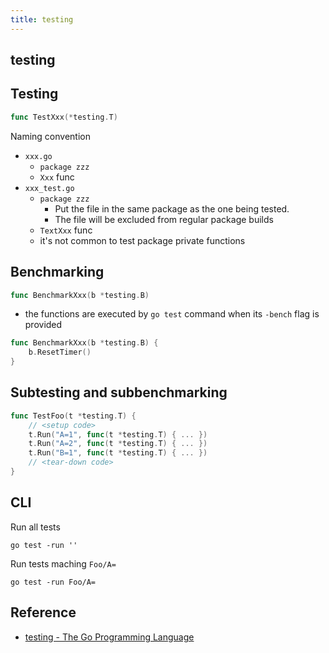 ```yaml
---
title: testing
---
```


## testing


## Testing

```go
func TestXxx(*testing.T)
```

Naming convention

* `xxx.go`
    * `package zzz`
    * `Xxx` func
* `xxx_test.go`
    * `package zzz`
        * Put the file in the same package as the one being tested.
        * The file will be excluded from regular package builds
    * `TextXxx` func
    * it's not common to test package private functions

## Benchmarking

```go
func BenchmarkXxx(b *testing.B)
```

* the functions are executed by `go test` command when its `-bench` flag is provided

```go
func BenchmarkXxx(b *testing.B) {
    b.ResetTimer()
}
```

## Subtesting and subbenchmarking

```go
func TestFoo(t *testing.T) {
    // <setup code>
    t.Run("A=1", func(t *testing.T) { ... })
    t.Run("A=2", func(t *testing.T) { ... })
    t.Run("B=1", func(t *testing.T) { ... })
    // <tear-down code>
}
```

## CLI
Run all tests

```
go test -run ''
```

Run tests maching `Foo/A=`

```
go test -run Foo/A=
```

## Reference
* [testing - The Go Programming Language](https://golang.org/pkg/testing/)

